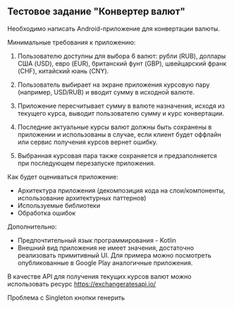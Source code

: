 ## Тестовое задание "Конвертер валют"

Необходимо написать Android-приложение для конвертации валюты.

Минимальные требования к приложению:

1. Пользователю доступны для выбора 6 валют: рубли (RUB), доллары США (USD), евро (EUR), британский фунт (GBP), швейцарский франк (CHF), китайский юань (CNY).

2. Пользователь выбирает на экране приложения курсовую пару (например, USD/RUB) и вводит сумму в исходной валюте.

3. Приложение пересчитывает сумму в валюте назначения, исходя из текущего курса, выводит пользователю сумму и курс конвертации.

4. Последние актуальные курсы валют должны быть сохранены в приложении и использованы в случае, если клиент будет оффлайн или сервис получения курсов вернет ошибку.

5. Выбранная курсовая пара также сохраняется и предзаполняется при последующем перезапуске приложения.

Как будет оцениваться приложение:

- Архитектура приложения (декомпозиция кода на слои/компоненты, использование архитектурных паттернов)
- Используемые библиотеки
- Обработка ошибок

Дополнительно:

- Предпочтительный язык программирования - Kotlin
- Внешний вид приложения не имеет значения, достаточно реализовать примитивный UI. Для примера можно посмотреть опубликованные в Google Play аналогичные приложения.

В качестве API для получения текущих курсов валют можно использовать ресурс https://exchangeratesapi.io/


Проблема с Singleton
кнопки генерить
